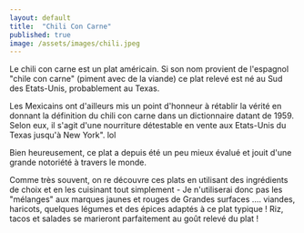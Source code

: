```yaml
---
layout: default
title:  "Chili Con Carne"
published: true
image: /assets/images/chili.jpeg
---
```

Le chili con carne est un plat américain. Si son nom provient de l'espagnol "chile con carne" (piment avec de la viande) ce plat relevé est né au Sud des Etats-Unis, probablement au Texas.

Les Mexicains ont d'ailleurs mis un point d'honneur à rétablir la vérité en donnant la définition du chili con carne dans un dictionnaire datant de 1959. Selon eux, il s'agit d'une nourriture détestable en vente aux Etats-Unis du Texas jusqu'à New York". lol

Bien heureusement, ce plat a depuis été un peu mieux évalué et jouit d'une grande notoriété à travers le monde.

Comme très souvent, on re découvre ces plats en utilisant des ingrédients de choix et en les cuisinant tout simplement - Je n'utiliserai donc pas les "mélanges" aux marques jaunes et rouges de Grandes surfaces .... viandes, haricots, quelques légumes et des épices adaptés à ce plat typique !
Riz, tacos et salades se marieront parfaitement au goût relevé du plat !


